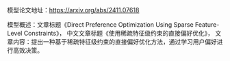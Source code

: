模型论文地址：https://arxiv.org/abs/2411.07618

模型概述：文章标题《Direct Preference Optimization Using Sparse Feature-Level Constraints》，
中文文章标题《使用稀疏特征级约束的直接偏好优化》，
文章内容：提出一种基于稀疏特征级约束的直接偏好优化方法，通过学习用户偏好进行高效决策。
